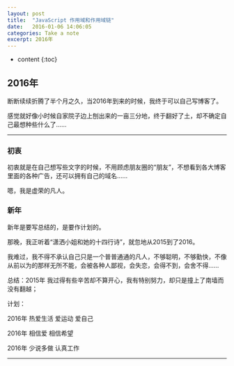 ```yaml
---
layout: post
title:  "JavaScript 作用域和作用域链"
date:   2016-01-06 14:06:05
categories: Take a note
excerpt: 2016年
---
```


* content
{:toc}

## 2016年

断断续续折腾了半个月之久，当2016年到来的时候，我终于可以自己写博客了。

感觉就好像小时候自家院子边上刨出来的一亩三分地，终于翻好了土，却不确定自己最想种些什么了……

---

### 初衷

初衷就是在自己想写些文字的时候，不用顾虑朋友圈的“朋友”，不想看到各大博客里面的各种广告，还可以拥有自己的域名……  

嗯，我是虚荣的凡人。


### 新年 

新年是要写总结的，是要作计划的。

那晚，我正听着“潇洒小姐和她的十四行诗”，就忽地从2015到了2016。

我难过，我不得不承认自己只是一个普普通通的凡人，不够聪明，不够勤快，不像从前以为的那样无所不能，会被各种人鄙视，会失恋，会得不到，会舍不得……

总结：2015年 我过得有些辛苦却不算开心，我有特别努力，却只是撞上了南墙而没有翻越；

计划：

2016年 热爱生活  爱运动 爱自己  

2016年 相信爱  相信希望 

2016年 少说多做 认真工作

---


